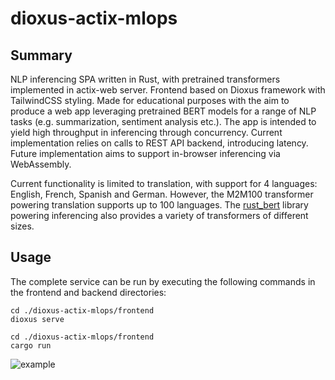 # dioxus-actix-mlops
## Summary
NLP inferencing SPA written in Rust, with pretrained transformers implemented in actix-web server. Frontend based on Dioxus framework with TailwindCSS styling. Made for educational purposes with the aim to produce a web app leveraging pretrained BERT models for a range of NLP tasks (e.g. summarization, sentiment analysis etc.). The app is intended to yield high throughput in inferencing through concurrency. Current implementation relies on calls to REST API backend, introducing latency. Future implementation aims to support in-browser inferencing via WebAssembly.

Current functionality is limited to translation, with support for 4 languages: English, French, Spanish and German. However, the M2M100 transformer powering translation supports up to 100 languages. The [rust_bert](https://github.com/guillaume-be/rust-bert) library powering inferencing also provides a variety of transformers of different sizes. 

## Usage
The complete service can be run by executing the following commands in the frontend and backend directories:

```shell
cd ./dioxus-actix-mlops/frontend
dioxus serve
 ```
```shell
cd ./dioxus-actix-mlops/frontend
cargo run
```
![example](https://github.com/amorx1/dioxus-actix-mlops/blob/master/public/example.png?raw=true "Example")
